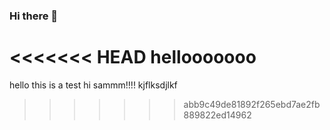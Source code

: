 ### Hi there 👋

<!--
**JekTM/JekTM** is a ✨ _special_ ✨ repository because its `README.md` (this file) appears on your GitHub profile.

Here are some ideas to get you started:

- 🔭 I’m currently working on ...
- 🌱 I’m currently learning java
- 👯 I’m looking to collaborate on ...
- 🤔 I’m looking for help with ...
- 💬 Ask me about ...
- 📫 How to reach me: ...
- 😄 Pronouns: ...
- ⚡ Fun fact: ...
-->
<<<<<<< HEAD
hellooooooo
=======
hello
this is a test
hi sammm!!!!
kjflksdjlkf
>>>>>>> abb9c49de81892f265ebd7ae2fb889822ed14962
